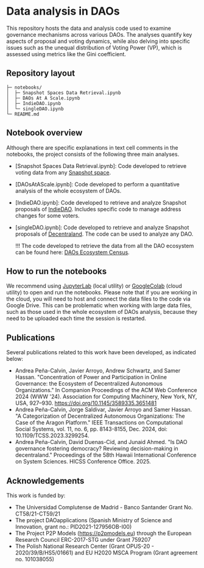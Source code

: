 # Data analysis in DAOs
This repository hosts the data and analysis code used to examine governance mechanisms across various DAOs. The analyses quantify key aspects of proposal and voting dynamics, while also delving into specific issues such as the unequal distribution of Voting Power (VP), which is assessed using metrics like the Gini coefficient.

## Repository layout
```text
├─ notebooks/
│  ├─ Snapshot Spaces Data Retrieval.ipynb 
│  ├─ DAOs At A Scale.ipynb 
│  ├─ IndieDAO.ipynb
│  └─ singleDAO.ipynb
└─ README.md
```

## Notebook overview
Although there are specific explanations in text cell comments in the notebooks, the project consists of the following three main analyses.
- [Snapshot Spaces Data Retrieval.ipynb]: Code developed to retrieve voting data from any [Snapshot space](https://snapshot.org/#/explore).
- [DAOsAtAScale.ipynb]: Code developed to perform a quantitative analysis of the whole ecosystem of DAOs.
- [IndieDAO.ipynb]: Code developed to retrieve and analyze Snapshot proposals of [IndieDAO](https://www.indie.win/). Includes specific code to manage address changes for some voters.
- [singleDAO.ipynb]: Code developed to retrieve and analyze Snapshot proposals of [Decentraland](https://decentraland.org/). The code can be used to analyze any DAO.

  !!! The code developed to retrieve the data from all the DAO ecosystem can be found here: [DAOs Ecosystem Census](https://github.com/Grasia/dao-ecosystem-census).

## How to run the notebooks
We recommend using [JupyterLab](https://jupyter.org/) (local utility) or [GoogleColab](https://colab.google/) (cloud utility) to open and run the notebooks. Please note that if you are working in the cloud, you will need to host and connect the data files to the code via Google Drive. This can be problematic when working with large data files, such as those used in the whole ecosystem of DAOs analysis, because they need to be uploaded each time the session is restarted.

## Publications
Several publications related to this work have been developed, as indicated below:
- Andrea Peña-Calvin, Javier Arroyo, Andrew Schwartz, and Samer Hassan. "Concentration of Power and Participation in Online Governance: the Ecosystem of Decentralized Autonomous Organizations." In Companion Proceedings of the ACM Web Conference 2024 (WWW '24). Association for Computing Machinery, New York, NY, USA, 927–930. https://doi.org/10.1145/3589335.3651481
- Andrea Peña-Calvin, Jorge Saldivar, Javier Arroyo and Samer Hassan. "A Categorization of Decentralized Autonomous Organizations: The Case of the Aragon Platform." IEEE Transactions on Computational Social Systems, vol. 11, no. 6, pp. 8143-8155, Dec. 2024, doi: 10.1109/TCSS.2023.3299254.
- Andrea Peña-Calvin, David Duenas-Cid, and Junaid Ahmed. "Is DAO governance fostering democracy? Reviewing decision-making in decentraland." Proceedings of the 58th Hawaii International Conference on System Sciences. HICSS Conference Office. 2025.

## Acknowledgements
This work is funded by:
- The Universidad Complutense de Madrid - Banco Santander Grant No. CT58/21-CT59/21
- The project DAOapplications (Spanish Ministry of Science and Innovation, grant no.: PID2021-127956OB-I00)
- The Project P2P Models (https://p2pmodels.eu) through the European Research Council ERC-2017-STG under Grant 759207
- The Polish National Research Center (Grant OPUS-20 - 2020/39/B/HS5/01661) and EU H2020 MSCA Program (Grant agreement no. 101038055)

